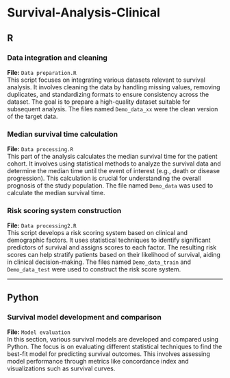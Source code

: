 # Survival-Analysis-Clinical

## R

### Data integration and cleaning
**File:** `Data preparation.R`     
This script focuses on integrating various datasets relevant to survival analysis. It involves cleaning the data by handling missing values, removing duplicates, and standardizing formats to ensure consistency across the dataset. The goal is to prepare a high-quality dataset suitable for subsequent analysis. The files named `Demo_data_xx` were the clean version of the target data.

### Median survival time calculation 
**File:** `Data processing.R`         
This part of the analysis calculates the median survival time for the patient cohort. It involves using statistical methods to analyze the survival data and determine the median time until the event of interest (e.g., death or disease progression). This calculation is crucial for understanding the overall prognosis of the study population. The file named `Demo_data` was used to calculate the median survival time.

### Risk scoring system construction
**File:** `Data processing2.R`   
This script develops a risk scoring system based on clinical and demographic factors. It uses statistical techniques to identify significant predictors of survival and assigns scores to each factor. The resulting risk scores can help stratify patients based on their likelihood of survival, aiding in clinical decision-making. The files named `Demo_data_train` and `Demo_data_test` were used to construct the risk score system.

---
## Python

### Survival model development and comparison
**File:** `Model evaluation`          
 In this section, various survival models are developed and compared using Python. The focus is on evaluating different statistical techniques to find the best-fit model for predicting survival outcomes. This involves assessing model performance through metrics like concordance index and visualizations such as survival curves.
